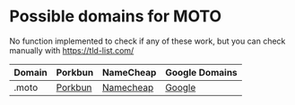 # Possible domains for MOTO

No function implemented to check if any of these work, but you can check manually with https://tld-list.com/

| Domain | Porkbun | NameCheap | Google Domains |
|---|---|---|---|
| .moto | [Porkbun](https://porkbun.com/checkout/search?prb=e814663da1&tlds=&idnLanguage=&search=search&q=.moto) | [Namecheap](https://www.namecheap.com/domains/registration/results/?domain=.moto) | [Google](https://domains.google.com/registrar/search?searchTerm=.moto) |

